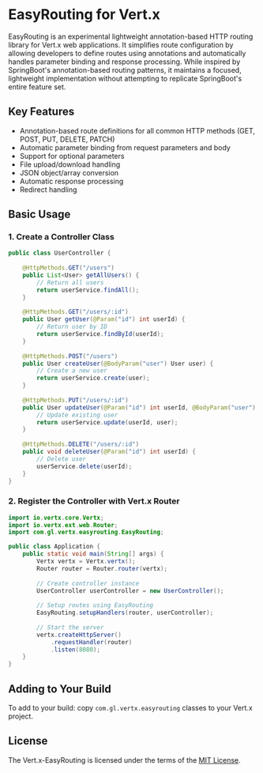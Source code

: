 # EasyRouting for Vert.x

EasyRouting is an experimental lightweight annotation-based HTTP routing library for Vert.x web applications. It
simplifies route configuration by allowing developers to define routes using annotations and automatically handles
parameter binding and response processing. While inspired by SpringBoot's annotation-based routing patterns, it maintains a focused, lightweight implementation without attempting to replicate SpringBoot's entire feature set.

## Key Features

- Annotation-based route definitions for all common HTTP methods (GET, POST, PUT, DELETE, PATCH)
- Automatic parameter binding from request parameters and body
- Support for optional parameters
- File upload/download handling
- JSON object/array conversion
- Automatic response processing
- Redirect handling

## Basic Usage

### 1. Create a Controller Class

``` java
public class UserController {
    
    @HttpMethods.GET("/users")
    public List<User> getAllUsers() {
        // Return all users
        return userService.findAll();
    }
    
    @HttpMethods.GET("/users/:id")
    public User getUser(@Param("id") int userId) {
        // Return user by ID
        return userService.findById(userId);
    }
    
    @HttpMethods.POST("/users")
    public User createUser(@BodyParam("user") User user) {
        // Create a new user
        return userService.create(user);
    }
    
    @HttpMethods.PUT("/users/:id")
    public User updateUser(@Param("id") int userId, @BodyParam("user") User user) {
        // Update existing user
        return userService.update(userId, user);
    }
    
    @HttpMethods.DELETE("/users/:id")
    public void deleteUser(@Param("id") int userId) {
        // Delete user
        userService.delete(userId);
    }
}
```

### 2. Register the Controller with Vert.x Router

``` java
import io.vertx.core.Vertx;
import io.vertx.ext.web.Router;
import com.gl.vertx.easyrouting.EasyRouting;

public class Application {
    public static void main(String[] args) {
        Vertx vertx = Vertx.vertx();
        Router router = Router.router(vertx);
        
        // Create controller instance
        UserController userController = new UserController();
        
        // Setup routes using EasyRouting
        EasyRouting.setupHandlers(router, userController);
        
        // Start the server
        vertx.createHttpServer()
            .requestHandler(router)
            .listen(8080);
    }
}
```

## Adding to Your Build

To add to your build: copy `com.gl.vertx.easyrouting` classes to your Vert.x project.

## License

The Vert.x-EasyRouting is licensed under the terms of the [MIT License](https://opensource.org/license/mit).
